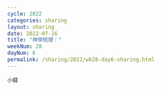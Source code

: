 ```yaml
---
cycle: 2022
categories: sharing
layout: sharing
date: 2022-07-16
title: "神學梳理："
weekNum: 28
dayNum: 6
permalink: /sharing/2022/wk28-day6-sharing.html
---
```


[](https://eccseattle.github.io/media/sharing/2022/wk028/2022-07-16-bin.m4a)

`小錢`
